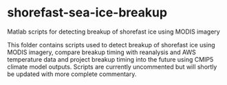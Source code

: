 # shorefast-sea-ice-breakup
Matlab scripts for detecting breakup of shorefast ice using MODIS imagery

This folder contains scripts used to detect breakup of shorefast ice using MODIS imagery, compare breakup timing with reanalysis and AWS temperature data and project breakup timing into the future using CMIP5 climate model outputs. Scripts are currently uncommented but will shortly be updated with more complete commentary. 
